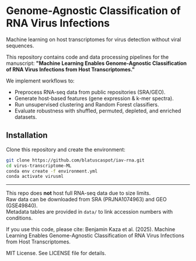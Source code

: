 # Genome-Agnostic Classification of RNA Virus Infections
Machine learning on host transcriptomes for virus detection without viral sequences.

This repository contains code and data processing pipelines for the manuscript:
**"Machine Learning Enables Genome-Agnostic Classification of RNA Virus Infections from Host Transcriptomes."**

We implement workflows to:
- Preprocess RNA-seq data from public repositories (SRA/GEO).
- Generate host-based features (gene expression & k-mer spectra).
- Run unsupervised clustering and Random Forest classifiers.
- Evaluate robustness with shuffled, permuted, depleted, and enriched datasets.

## Installation
Clone this repository and create the environment:

```bash
git clone https://github.com/blatuscaspot/iav-rna.git
cd virus-transcriptome-ML
conda env create -f environment.yml
conda activate virusml
```
---

This repo does **not** host full RNA-seq data due to size limits.  
Raw data can be downloaded from SRA (PRJNA1074963) and GEO (GSE49840).  
Metadata tables are provided in `data/` to link accession numbers with conditions.

If you use this code, please cite:
Benjamin Kaza et al. (2025). Machine Learning Enables Genome-Agnostic Classification of RNA Virus Infections from Host Transcriptomes.

MIT License. See LICENSE file for details.
